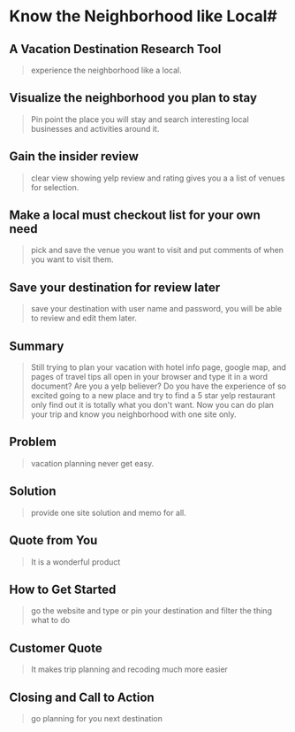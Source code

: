 # Know the Neighborhood like Local#

<!--
> This material was originally posted [here](http://www.quora.com/What-is-Amazons-approach-to-product-development-and-product-management). It is reproduced here for posterities sake.

There is an approach called "working backwards" that is widely used at Amazon. They work backwards from the customer, rather than starting with an idea for a product and trying to bolt customers onto it. While working backwards can be applied to any specific product decision, using this approach is especially important when developing new products or features.

For new initiatives a product manager typically starts by writing an internal press release announcing the finished product. The target audience for the press release is the new/updated product's customers, which can be retail customers or internal users of a tool or technology. Internal press releases are centered around the customer problem, how current solutions (internal or external) fail, and how the new product will blow away existing solutions.

If the benefits listed don't sound very interesting or exciting to customers, then perhaps they're not (and shouldn't be built). Instead, the product manager should keep iterating on the press release until they've come up with benefits that actually sound like benefits. Iterating on a press release is a lot less expensive than iterating on the product itself (and quicker!).

If the press release is more than a page and a half, it is probably too long. Keep it simple. 3-4 sentences for most paragraphs. Cut out the fat. Don't make it into a spec. You can accompany the press release with a FAQ that answers all of the other business or execution questions so the press release can stay focused on what the customer gets. My rule of thumb is that if the press release is hard to write, then the product is probably going to suck. Keep working at it until the outline for each paragraph flows.

Oh, and I also like to write press-releases in what I call "Oprah-speak" for mainstream consumer products. Imagine you're sitting on Oprah's couch and have just explained the product to her, and then you listen as she explains it to her audience. That's "Oprah-speak", not "Geek-speak".

Once the project moves into development, the press release can be used as a touchstone; a guiding light. The product team can ask themselves, "Are we building what is in the press release?" If they find they're spending time building things that aren't in the press release (overbuilding), they need to ask themselves why. This keeps product development focused on achieving the customer benefits and not building extraneous stuff that takes longer to build, takes resources to maintain, and doesn't provide real customer benefit (at least not enough to warrant inclusion in the press release).
 -->

## A Vacation Destination Research Tool ##
  > experience the neighborhood like a local.

## Visualize the neighborhood you plan to stay  ##
  > Pin point the place you will stay and search interesting local businesses and activities around it.

## Gain the insider review  ##
  > clear view showing yelp review and rating gives you a a list of venues for selection.

## Make a local must checkout list for your own need ##
  > pick and save the venue you want to visit and put comments of when you want to visit them.

## Save your destination for review later ##
  > save your destination with user name and password, you will be able to review and edit them later.

## Summary ##
  > Still trying to plan your vacation with hotel info page, google map, and pages of travel tips all open in your browser and type it in a word document? Are you a yelp believer? Do you have the experience of so excited going to a new place and try to find a 5 star yelp restaurant only find out it is totally what you don't want. Now you can do plan your trip and know you neighborhood with one site only.

## Problem ##
  > vacation planning never get easy.

## Solution ##
  > provide one site solution and memo for all.

## Quote from You ##
  > It is a wonderful product

## How to Get Started ##
  > go the website and type or pin your destination and filter the thing what to do

## Customer Quote ##
  > It makes trip planning and recoding much more easier

## Closing and Call to Action ##
  > go planning for you next destination
